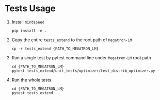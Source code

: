 # Tests Usage

1. Install `mindspeed`
    ```shell
    pip install -e .
    ```

2. Copy the entire `tests_extend` to the root path of `Megatron-LM`
   
    ```shell
    cp -r tests_extend {PATH_TO_MEGATRON_LM}
    ```

3. Run a single test by pytest command line under `Megatron-LM` root path
   ```shell
   cd {PATH_TO_MEGATRON_LM}
   pytest tests_extend/unit_tests/optimizer/test_distrib_optimizer.py
   ```

4. Run the whole tests
    ```shell
   cd {PATH_TO_MEGATRON_LM}
   pytest tests_extend
   ```